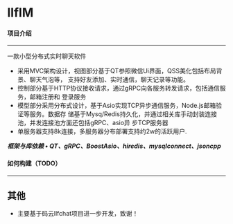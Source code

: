 # llfIM 



#### **项目介绍**

---

一款小型分布式实时聊天软件
 - 采用MVC架构设计，视图部分基于QT参照微信Ui界面，QSS美化包括布局背景、聊天气泡等， 支持好友添加、实时通信，聊天记录等功能。
 - 控制部分基于HTTP协议接收请求，通过gRPC向各服务转发请求，包括通信服务，邮箱注册和 登录服务 
 - 模型部分采用分布式设计，基于Asio实现TCP异步通信服务，Node.js邮箱验证等服务。数据存 储基于Mysq/Redis持久化，并通过相关库手动封装连接池，并发连接池方面还包括gRPC、asio异 步TCP服务器 
 - 单服务器支持8k连接，多服务器分布部署支持约2w的活跃用户.

***框架与库依赖
 • QT、gRPC、BoostAsio、hiredis、mysqlconnect、jsoncpp***



#### **如何构建**（TODO）

---




其他
---

 - 主要基于码云llfchat项目进一步开发，致谢！
